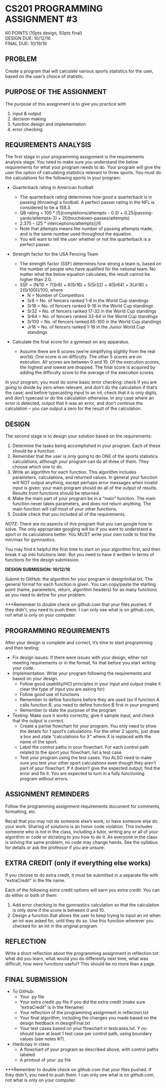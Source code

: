 # CS201 PROGRAMMING ASSIGNMENT #3  
60  POINTS   (10pts design, 50pts final)  
DESIGN DUE: 10/12/16  
FINAL DUE: 10/19/16  

## PROBLEM 
Create a program that will calculate various sports statistics for the user, based on the user’s choice of statistic. 

## PURPOSE OF THE ASSIGNMENT
The purpose of this assignment is to give you practice with

1. input & output
2. decision making
3. function design and implementation
4. error checking

## REQUIREMENTS ANALYSIS
The first stage in your programming assignment is the requirements analysis stage.  You need to make sure you understand the below requirements for what your program needs to do. Your program will give the user the option of calculating statistics relevant to three sports. You must do the calculations for the following sports in your program: 

* Quarterback rating in American football  
  * The quarterback rating determines how good a quarterback is in passing (throwing) a football.
  A perfect passer rating in the NFL is considered to be a 158.3.
  * QB rating = 100 * [5(completions/attempts – 0.3) + 0.25(passing-yards/attempts-3) + 20(touchdown-passes/attempts)
  + 2.375 – (25 * interceptions/attempts)]/6
  * Note that attempts means the number of passing attempts made, and is the same number used throughout the equation.  
  * You will want to tell the user whether or not the quarterback is a perfect passer.  
  
* Strength factor for the USA Fencing Team
  * The strength factor (SSF) determines how strong a team is, based on the number of people who have qualified for the national team.
   No matter what the below equation calculates, the result cannot be higher than 2.0.
  * SSF = [N/10 + 7(Sr8) + 6(Sr16) + 5(Sr32) + 4(Sr64) + 3(Jr16) + 2(Sr100)]/100, where 
    * N = Number of Competitors 
    * Sr8 = No. of fencers ranked 1-8 in the World Cup standings 
    * Sr16 = No. of fencers ranked 9-16 in the World Cup standings 
    * Sr32 = No. of fencers ranked 17-32 in the World Cup standings 
    * Sr64 = No. of fencers ranked 33-64 in the World Cup standings 
    * Sr100 = No. of fencers ranked 65-100 in the World Cup standings 
    * Jr16 = No. of fencers ranked 1-16 in the Junior World Cup standings 
  
* Calculate the final score for a gymnast on any apparatus. 
  * Assume there are 6 scores (we’re simplifying slightly from the real world). One score is on difficulty.
  The other 5 scores are on execution.
  All scores are between 0 and 10. Of the execution scores,
  the highest and lowest are dropped.
  The final score is acquired by adding the difficulty score to the average of the execution scores.

In your program, you must do some basic error checking: check if you are going to divide by zero when relevant,
 and don’t do the calculation if that’s the case; and before typecasting input to an int, check that it is only digits,
 and don’t typecast or do the calculation otherwise. In any case where an error is detected, output that it was an error,
 and don’t continue the calculation – you can output a zero for the result of the calculation.

## DESIGN
The second stage is to design your solution based on the requirements:

1. Determine the tasks being accomplished in your program. Each of these should be a function.
2. Remember that the user is only going to do ONE of the sports statistics calculations, although your program can do all three of them. They choose which one to do.
3. Write an algorithm for each function. This algorithm includes parameters, calculations, and returned values.
In general your function will NOT output anything, except perhaps error messages when invalid input is given;
 your main program should do all of the output of results. Results from functions should be returned.
4. Make the main part of your program be in a “main” function.
The main function never takes parameters, and does not return anything. The main function will call most of your other functions.
5. Double check that you included all of the requirements.

*NOTE:* There are no aspects of this program that you can google how to solve. The only appropriate googling will be if you want to understand a sport or its calculations better.
You MUST write your own code to find the min/max for gymnastics.

You may find it helpful the first time to start on your algorithm first, and then break it up into functions later. But you need to have it written in terms of functions for the design submission. 

**DESIGN SUBMISSION: 10/12/16**

Submit to GitHub: the algorithm for your program in designInitial.txt. The general format for each function is given. You can copy/paste the starting point (name, parameters, return, algorithm headers) for as many functions as you need to define for your problem.

***Remember to double check on github.com that your files pushed. If they didn’t, you need to push them. I can only see what is on github.com, not what is only on your computer.


## PROGRAMMING REQUIREMENTS
After your design is complete and correct, it’s time to start programming and then testing:

* Fix design issues: If there were issues with your design, either not meeting requirements or in the format, fix that before you start writing your code.
* Implementation: Write your program following the requirements and based on your design.
  * Follow good usability/HCI principles in your input and output (make it clear the type of input you are asking for)
  * Follow good use of functions
  * Remember to define functions before they are used (so if function A calls function B, you need to define function B first in your program)
  * Remember to state the purpose of the program
* Testing: Make sure it works correctly; give it sample input, and check that the output is correct.
  * Create a partial flowchart for your program. You only need to show the details for 1 sport’s calculations.
   For the other 2 sports, just draw a box and state “calculations for X” where X is replaced with the name of the sport.
  * Label the control paths in your flowchart. For each control path related to the sport your flowchart, list a test case.
  * Test your program using the test cases.
   You ALSO need to make sure you test your other sport calculations even though they aren’t part of your flowchart. If it doesn’t give the expected output, find the error and fix it. You are expected to turn in a fully functioning program without errors.

## ASSIGNMENT REMINDERS
Follow the programming assignment requirements document for comments, formatting, etc.

Recall that you may not do someone else’s work, or have someone else do your work. Sharing of solutions is an honor code violation. This includes someone who is not in the class, including a tutor, writing any or all of your algorithm or code or dictating to you how to do it. As everyone in the class is solving the same problem, no code may change hands. See the syllabus for details or ask the professor if you are unsure.

## EXTRA CREDIT (only if everything else works)
If you choose to do extra credit, it must be submitted in a separate file with “extraCredit” in the file name. 

Each of the following extra credit options will earn you extra credit. You can do either or both of them:
1.	Add error checking to the gymnastics calculation so that the calculation is only done if the score is between 0 and 10.
2.	Design a function that allows the user to keep trying to input an int when an int was asked for, until they do so. Use this function wherever you checked for an int in the original program.

## REFLECTION
Write a short reflection about the programming assignment in reflection.txt: what did you learn, what would you do differently next time, what was difficult, how were functions useful?  This should be no more than a page.

## FINAL SUBMISSION   
* To GitHub:
  * Your .py file
  * Your extra credit .py file if you did the extra credit (make sure “extraCredit” is in the filename)
  * Your reflection of the programming assignment in reflection.txt
  * Your final algorithm, including the changes you made based on the design feedback in designFinal.txt
  * Your test cases based on your flowchart in testcases.txt. Y
  ou should have at least 1 test case per control path, using boundary values (see notes #7).
* Hardcopy in class:
  * A flowchart of your program as described above, with control paths labeled
  * A printout of your .py file

***Remember to double check on github.com that your files pushed. If they didn’t, you need to push them. I can only see what is on github.com, not what is only on your computer.
